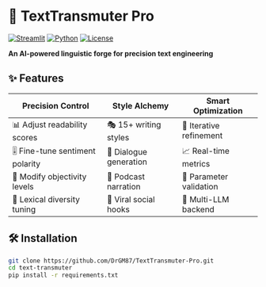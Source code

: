 # 🔮 TextTransmuter Pro

[![Streamlit](https://img.shields.io/badge/Streamlit-FF4B4B?style=for-the-badge&logo=Streamlit&logoColor=white)](https://streamlit.io/)
[![Python](https://img.shields.io/badge/Python-3.9+-3776AB?style=for-the-badge&logo=python&logoColor=white)](https://www.python.org/)
[![License](https://img.shields.io/badge/License-MIT-blue.svg?style=for-the-badge)](LICENSE)

**An AI-powered linguistic forge for precision text engineering**



## ✨ Features

| **Precision Control** | **Style Alchemy** | **Smart Optimization** |
|-----------------------|-------------------|------------------------|
| 📊 Adjust readability scores | 🎭 15+ writing styles | 🔄 Iterative refinement |
| 🎚️ Fine-tune sentiment polarity | 💬 Dialogue generation | 📈 Real-time metrics |
| 🧐 Modify objectivity levels | 🎤 Podcast narration | 🎯 Parameter validation |
| 📝 Lexical diversity tuning | 📢 Viral social hooks | 🤖 Multi-LLM backend |

## 🛠️ Installation

```bash
git clone https://github.com/DrGM87/TextTransmuter-Pro.git
cd text-transmuter
pip install -r requirements.txt
